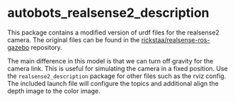 # autobots_realsense2_description

This package contains a modified version of urdf files for the realsense2 camera.
The original files can be found in the [rickstaa/realsense-ros-gazebo](https://github.com/rickstaa/realsense-ros-gazebo) repository.

The main difference in this model is that we can turn off gravity for the camera link.
This is useful for simulating the camera in a fixed position.
Use the `realsense2_description` package for other files such as the rviz config.
The included launch file will configure the topics and additional align the depth image to the color image.
